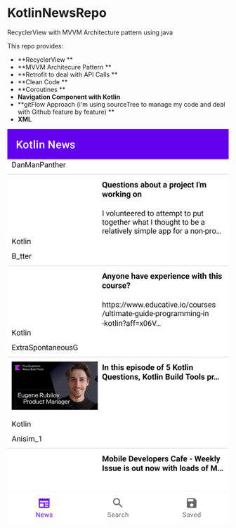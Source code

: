 # KotlinNewsRepo
RecyclerView with MVVM Architecture pattern using java 

This repo provides:
* **RecyclerView **
* **MVVM Architecure Pattern **
* **Retrofit to deal with API Calls **
* **Clean Code **
* **Coroutines  **
* **Navigation Component with Kotlin**
* **gitFlow Approach (i'm using sourceTree to manage my code and deal with Github feature by feature) **
* **XML**



![Screen](/demo.png)
